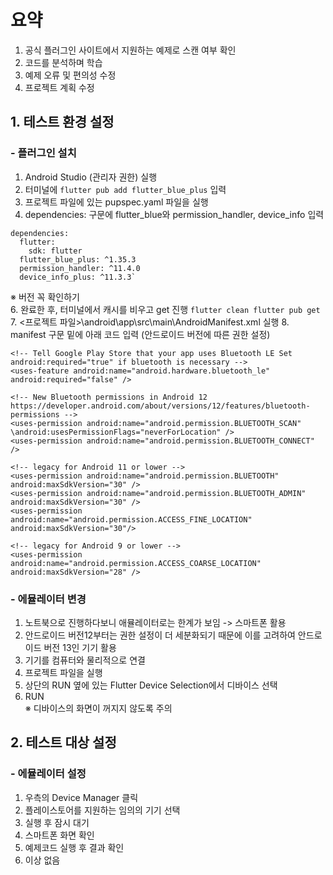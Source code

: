# 요약
1. 공식 플러그인 사이트에서 지원하는 예제로 스캔 여부 확인
2. 코드를 분석하며 학습
3. 예제 오류 및 편의성 수정
4. 프로젝트 계획 수정


## 1. 테스트 환경 설정
  ### - 플러그인 설치
  1. Android Studio (관리자 권한) 실행
  2. 터미널에 `flutter pub add flutter_blue_plus` 입력
  3. 프로젝트 파일에 있는 pupspec.yaml 파일을 실행
  4. dependencies: 구문에 flutter_blue와 permission_handler, device_info 입력
  ```
  dependencies:
    flutter:
      sdk: flutter   
    flutter_blue_plus: ^1.35.3
    permission_handler: ^11.4.0   
    device_info_plus: ^11.3.3`  
  ```
  ※ 버전 꼭 확인하기  
  6. 완료한 후, 터미널에서 캐시를 비우고 get 진행
     `flutter clean
     flutter pub get`
  7. <프로젝트 파일>\android\app\src\main\AndroidManifest.xml 실행
  8. manifest 구문 밑에 아래 코드 입력 (안드로이드 버전에 따른 권한 설정)
```
<!-- Tell Google Play Store that your app uses Bluetooth LE Set android:required="true" if bluetooth is necessary -->
<uses-feature android:name="android.hardware.bluetooth_le" android:required="false" />

<!-- New Bluetooth permissions in Android 12
https://developer.android.com/about/versions/12/features/bluetooth-permissions -->
<uses-permission android:name="android.permission.BLUETOOTH_SCAN" \android:usesPermissionFlags="neverForLocation" />
<uses-permission android:name="android.permission.BLUETOOTH_CONNECT" />

<!-- legacy for Android 11 or lower -->
<uses-permission android:name="android.permission.BLUETOOTH" android:maxSdkVersion="30" />
<uses-permission android:name="android.permission.BLUETOOTH_ADMIN" android:maxSdkVersion="30" />
<uses-permission android:name="android.permission.ACCESS_FINE_LOCATION" android:maxSdkVersion="30"/>

<!-- legacy for Android 9 or lower -->
<uses-permission android:name="android.permission.ACCESS_COARSE_LOCATION" android:maxSdkVersion="28" />
```

  ### - 에뮬레이터 변경
  1. 노트북으로 진행하다보니 애뮬레이터로는 한계가 보임 -> 스마트폰 활용
  2. 안드로이드 버전12부터는 권한 설정이 더 세분화되기 때문에 이를 고려하여 안드로이드 버전 13인 기기 활용 
  3. 기기를 컴퓨터와 물리적으로 연결 
  4. 프로젝트 파일을 실행
  5. 상단의 RUN 옆에 있는 Flutter Device Selection에서 디바이스 선택
  6. RUN  
  ※ 디바이스의 화면이 꺼지지 않도록 주의

## 2. 테스트 대상 설정
  ### - 에뮬레이터 설정
  1. 우측의 Device Manager 클릭
  2. 플레이스토어를 지원하는 임의의 기기 선택
  3. 실행 후 잠시 대기
  4. 스마트폰 화면 확인
  5. 예제코드 실행 후 결과 확인
  6. 이상 없음

